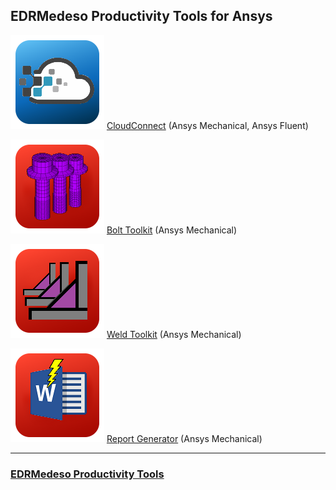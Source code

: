 ## EDRMedeso Productivity Tools for Ansys
![CloudConnect](images/rescale_icon.png) [CloudConnect](https://edromedeso.github.io/CloudConnect) (Ansys Mechanical, Ansys Fluent)

![BoltToolkit](images/Bolt_Toolkit_icon.png) [Bolt Toolkit](https://edromedeso.github.io/ACT_BoltToolkit) (Ansys Mechanical)

![WeldToolkit](images/Weld_Toolkit_icon.png) [Weld Toolkit](https://edromedeso.github.io/ACT_WeldToolkit) (Ansys Mechanical)

![ReportGenerator](images/ReportGenerator_icon.png) [Report Generator](https://edromedeso.github.io/ACT_ReportGenerator) (Ansys Mechanical)

***
### [EDRMedeso Productivity Tools](https://digitallabs.edrmedeso.com/appstore)

